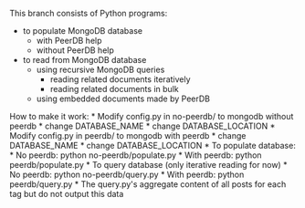 This branch consists of Python programs:
 * to populate MongoDB database
   * with PeerDB help
   * without PeerDB help
 * to read from MongoDB database
   * using recursive MongoDB queries
     * reading related documents iteratively
     * reading related documents in bulk
   * using embedded documents made by PeerDB

How to make it work: 
	* Modify config.py in no-peerdb/ to mongodb without peerdb
		* change DATABASE_NAME
		* change DATABASE_LOCATION
	* Modify config.py in peerdb/ to mongodb with peerdb
		* change DATABASE_NAME
		* change DATABASE_LOCATION
	* To populate database: 
		* No peerdb: python no-peerdb/populate.py
		* With peerdb: python peerdb/populate.py
	* To query database (only iterative reading for now)
		* No peerdb: python no-peerdb/query.py
		* With peerdb: python peerdb/query.py
	* The query.py's aggregate content of all posts for each tag but do not output this data